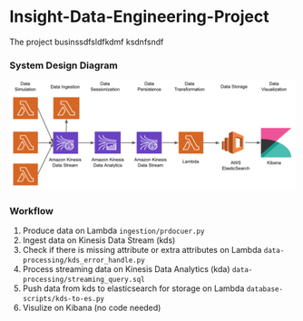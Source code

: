 # Insight-Data-Engineering-Project
The project businssdfsldfkdmf
ksdnfsndf

### System Design Diagram
<img src="https://github.com/AddyZhang/Insight-Data-Engineering-Project/blob/master/myimage/system_design_1.png">

### Workflow
1. Produce data on Lambda `ingestion/prdocuer.py`
2. Ingest data on Kinesis Data Stream (kds)
3. Check if there is missing attribute or extra attributes on Lambda `data-processing/kds_error_handle.py`
4. Process streaming data on Kinesis Data Analytics (kda) `data-processing/streaming_query.sql`
5. Push data from kds to elasticsearch for storage on Lambda `database-scripts/kds-to-es.py`
6. Visulize on Kibana (no code needed)

